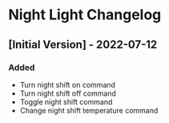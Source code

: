 # Night Light Changelog

## [Initial Version] - 2022-07-12

### Added

- Turn night shift on command
- Turn night shift off command
- Toggle night shift command
- Change night shift temperature command
